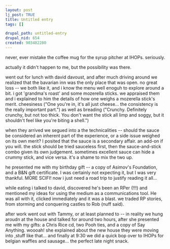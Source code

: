 ```yaml
--- 
layout: post
lj_post: TRUE
title: Untitled entry
tags: []

drupal_path: untitled-entry
drupal_nid: 654
created: 903482280
---
```

never, ever mistake the coffee mug for the syrup pitcher at IHOPs. seriously.

actually it didn't happen to me, but the possibility was there.

went out for lunch with david davoust, and after much driving around we realized that the bavarian inn was the only place that was open. no great loss -- we both like it, and i know the menu well enoguh to explore around a bit. i got 'grandma's roast' and some mozerella sticks. we appraised them and i explained to him the details of how one weighs a mozerella stick's merit. cheesiness ("One you're in, it's all just cheese... the consistency is the really important part.") as well as breading ("Crunchy. Definitely crunchy, but not too thick. You don't want the stick all limp and soggy, but it shouldn't feel like you're biting a shell.")

when they arrived we segued into a the technicalities -- should the sauce be considered an inherent part of the experience, or a side issue weighed on its own merit? I posited that the sauce is a secondary affair. an add-on if you will. the stick should be tried sauceless first, then the sauce-and-stick combo given its own judgement. sometimes excellent sauce can hide a crummy stick, and vice versa. it's a shame to mix the two up.

he presented me with my birthday gift -- a copy of Asimov's Foundation, and a B&N gift certificate. I was certainly not expecting it, but I was very thankful. MORE SCIFI! now i just need a road trip to justify reading it all...

while eating i talked to david, discovered he's been an RPer (!!!) and mentioned my ideas for using the medium as a communications tool. He was all with it, clicked immediately and it was a blast. we traded RP stories, from storming and conquering castles to Rob (nuff said).

after work went out with Tammy, or at least planned to -- in reality we hung aroudn at the house and talked for around two hours, after she presented me with my gifts: a Chris Rice cd, two Pooh ties, and a copy of Say Anything. woooah! she explained about the new house they were moving into ,stuff like that... and finally at 9:30 we did a quick bop over to IHOPs for belgian waffles and sausage... the perfect late night snack.
